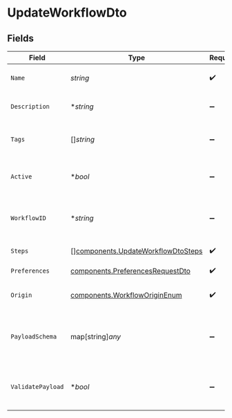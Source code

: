 # UpdateWorkflowDto


## Fields

| Field                                                                                    | Type                                                                                     | Required                                                                                 | Description                                                                              |
| ---------------------------------------------------------------------------------------- | ---------------------------------------------------------------------------------------- | ---------------------------------------------------------------------------------------- | ---------------------------------------------------------------------------------------- |
| `Name`                                                                                   | *string*                                                                                 | :heavy_check_mark:                                                                       | Name of the workflow                                                                     |
| `Description`                                                                            | **string*                                                                                | :heavy_minus_sign:                                                                       | Description of the workflow                                                              |
| `Tags`                                                                                   | []*string*                                                                               | :heavy_minus_sign:                                                                       | Tags associated with the workflow                                                        |
| `Active`                                                                                 | **bool*                                                                                  | :heavy_minus_sign:                                                                       | Whether the workflow is active                                                           |
| `WorkflowID`                                                                             | **string*                                                                                | :heavy_minus_sign:                                                                       | Workflow ID (allowed only for code-first workflows)                                      |
| `Steps`                                                                                  | [][components.UpdateWorkflowDtoSteps](../../models/components/updateworkflowdtosteps.md) | :heavy_check_mark:                                                                       | Steps of the workflow                                                                    |
| `Preferences`                                                                            | [components.PreferencesRequestDto](../../models/components/preferencesrequestdto.md)     | :heavy_check_mark:                                                                       | Workflow preferences                                                                     |
| `Origin`                                                                                 | [components.WorkflowOriginEnum](../../models/components/workfloworiginenum.md)           | :heavy_check_mark:                                                                       | Origin of the workflow                                                                   |
| `PayloadSchema`                                                                          | map[string]*any*                                                                         | :heavy_minus_sign:                                                                       | The payload JSON Schema for the workflow                                                 |
| `ValidatePayload`                                                                        | **bool*                                                                                  | :heavy_minus_sign:                                                                       | Enable or disable payload schema validation                                              |